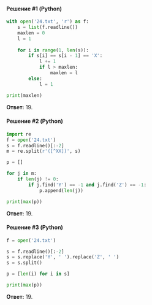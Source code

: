 #### Решение #1 (Python)
```python
with open('24.txt', 'r') as f:
	s = list(f.readline())
	maxlen = 0
	l = 1
	
	for i in range(1, len(s)):
		if s[i] == s[i - 1] == 'X':
			l += 1
			if l > maxlen:
				maxlen = l
		else:
			l = 1

print(maxlen)
```
**Ответ:** 19.

#### Решение #2 (Python)
```python
import re
f = open('24.txt')
s = f.readline()[:-2]
m = re.split(r'([^XX])', s)

p = []

for j in m:
	if len(j) != 0:
		if j.find('Y') == -1 and j.find('Z') == -1:
			p.append(len(j))

print(max(p))
```
**Ответ:** 19.

#### Решение #3 (Python)
```python
f = open('24.txt')

s = f.readline()[:-2]
s = s.replace('Y', ' ').replace('Z', ' ')
s = s.split()

p = [len(i) for i in s]

print(max(p))
```
**Ответ:** 19.
